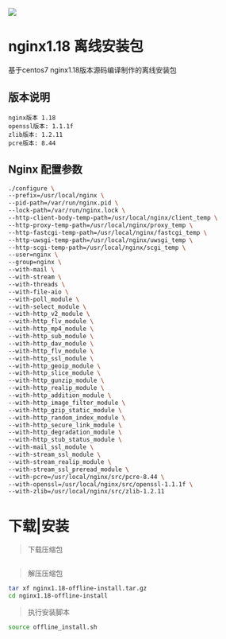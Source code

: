 ![](https://img.shields.io/badge/OS-Centos-informational?style=flat&logo=<LOGO_NAME>&logoColor=white&color=2bbc8a)
# nginx1.18 离线安装包
基于centos7 nginx1.18版本源码编译制作的离线安装包

## 版本说明
```
nginx版本 1.18
openssl版本: 1.1.1f
zlib版本: 1.2.11
pcre版本: 8.44
```
## Nginx 配置参数
```bash
./configure \
--prefix=/usr/local/nginx \
--pid-path=/var/run/nginx.pid \
--lock-path=/var/run/nginx.lock \
--http-client-body-temp-path=/usr/local/nginx/client_temp \
--http-proxy-temp-path=/usr/local/nginx/proxy_temp \
--http-fastcgi-temp-path=/usr/local/nginx/fastcgi_temp \
--http-uwsgi-temp-path=/usr/local/nginx/uwsgi_temp \
--http-scgi-temp-path=/usr/local/nginx/scgi_temp \
--user=nginx \
--group=nginx \
--with-mail \
--with-stream \
--with-threads \
--with-file-aio \
--with-poll_module \
--with-select_module \
--with-http_v2_module \
--with-http_flv_module \
--with-http_mp4_module \
--with-http_sub_module \
--with-http_dav_module \
--with-http_flv_module \
--with-http_ssl_module \
--with-http_geoip_module \
--with-http_slice_module \
--with-http_gunzip_module \
--with-http_realip_module \
--with-http_addition_module \
--with-http_image_filter_module \
--with-http_gzip_static_module \
--with-http_random_index_module \
--with-http_secure_link_module \
--with-http_degradation_module \
--with-http_stub_status_module \
--with-mail_ssl_module \
--with-stream_ssl_module \
--with-stream_realip_module \
--with-stream_ssl_preread_module \
--with-pcre=/usr/local/nginx/src/pcre-8.44 \
--with-openssl=/usr/local/nginx/src/openssl-1.1.1f \
--with-zlib=/usr/local/nginx/src/zlib-1.2.11
```
# 下载|安装
>下载压缩包
```bash

```
>解压压缩包
```bash
tar xf nginx1.18-offline-install.tar.gz
cd nginx1.18-offline-install
```
>执行安装脚本
```bash
source offline_install.sh
```
